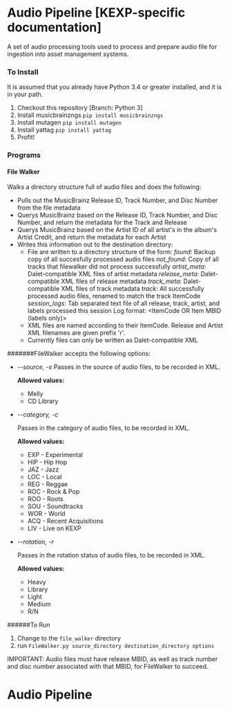 # Audio Pipeline [KEXP-specific documentation]
A set of audio processing tools used to process and prepare audio file for ingestion into asset management systems.

### To Install
It is assumed that you already have Python 3.4 or greater installed, and it is in your path.

1. Checkout this repository [Branch: Python 3]
2. Install musicbrainzngs  `pip install musicbrainzngs`
3. Install mutagen  `pip install mutagen`
4. Install yattag  `pip install yattag`
5. Profit!
 
### Programs
#### File Walker
Walks a directory structure full of audio files and does the following:
 * Pulls out the MusicBrainz Release ID, Track Number, and Disc Number from the file metadata
 * Querys MusicBrainz based on the Release ID, Track Number, and Disc Number, and return the metadata for the Track and Release
 * Querys MusicBrainz based on the Artist ID of all artist's in the album's Artist Credit, and return the metadata for each Artist
 * Writes this information out to the destination directory:
   * File are written to a directory structure of the form:
     *found*: Backup copy of all succesfully processed audio files
     *not_found*: Copy of all tracks that filewalker did not process successfully
     *artist_meta*: Dalet-compatible XML files of artist metadata
     *release_meta*: Dalet-compatible XML files of release metadata
     *track_meta*: Dalet-compatible XML files of track metadata
     *track*: All successfully processed audio files, renamed to match the track ItemCode
     *session_logs*: Tab separated text file of all release, track, artist, and labels processed this session
        Log format: <Item Type>   <ItemCode OR Item MBID (labels only)>    <Item Name>
   * XML files are named according to their ItemCode. Release and Artist XML filenames are given prefix 'r'.
   * Currently files can only be written as Dalet-compatible XML

#######FileWalker accepts the following options:

 * *--source, -s*
    Passes in the source of audio files, to be recorded in XML.
        
    **Allowed values:**
    
    - Melly  
    - CD Library
      
 * *--category, -c*
 
    Passes in the category of audio files, to be recorded in XML.
        
    **Allowed values:**

    - EXP - Experimental  
    - HIP - Hip Hop  
    - JAZ - Jazz  
    - LOC - Local  
    - REG - Reggae  
    - ROC - Rock & Pop  
    - ROO - Roots  
    - SOU - Soundtracks  
    - WOR - World  
    - ACQ - Recent Acquisitions  
    - LIV - Live on KEXP
      
 * *--rotation, -r*  
 
    Passes in the rotation status of audio files, to be recorded in XML.  
        
    **Allowed values:**
    
    - Heavy   
    - Library  
    - Light  
    - Medium  
    - R/N
      
######To Run

1. Change to the `file_walker` directory
2. run `FileWalker.py source_directory destination_directory options`

IMPORTANT: Audio files must have release MBID, as well as track number and disc number associated with that MBID, for FileWalker to succeed. 

# Audio Pipeline 